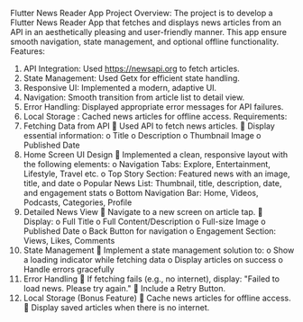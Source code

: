 Flutter News Reader App 
Project Overview: 
  The project is to develop a Flutter News Reader App that fetches and 
displays news articles from an API in an aesthetically pleasing and user-friendly manner. 
This app ensure smooth navigation, state management, and optional offline functionality.
Features:
1. API Integration: Used https://newsapi.org to fetch articles.
2. State Management: Used Getx for efficient state handling.
3. Responsive UI: Implemented a modern, adaptive UI.
4. Navigation: Smooth transition from article list to detail view.
5. Error Handling: Displayed appropriate error messages for API failures.
6. Local Storage : Cached news articles for offline access.
Requirements:
1. Fetching Data from API
    Used API to fetch news articles.
    Display essential information:
   o Title
   o Description
   o Thumbnail Image
   o Published Date
2. Home Screen UI Design
    Implemented a clean, responsive layout with the following elements:
   o Navigation Tabs: Explore, Entertainment, Lifestyle, Travel etc.
   o Top Story Section: Featured news with an image, title, and date
   o Popular News List: Thumbnail, title, description, date, and engagement stats
   o Bottom Navigation Bar: Home, Videos, Podcasts, Categories, Profile
3. Detailed News View
    Navigate to a new screen on article tap.
    Display:
   o Full Title
   o Full Content/Description
   o Full-size Image
   o Published Date
   o Back Button for navigation
   o Engagement Section: Views, Likes, Comments
4. State Management
    Implement a state management solution to:
   o Show a loading indicator while fetching data
   o Display articles on success
   o Handle errors gracefully
5. Error Handling
    If fetching fails (e.g., no internet), display:
   "Failed to load news. Please try again."
    Include a Retry Button.
6. Local Storage (Bonus Feature)
    Cache news articles for offline access.
    Display saved articles when there is no internet.
  